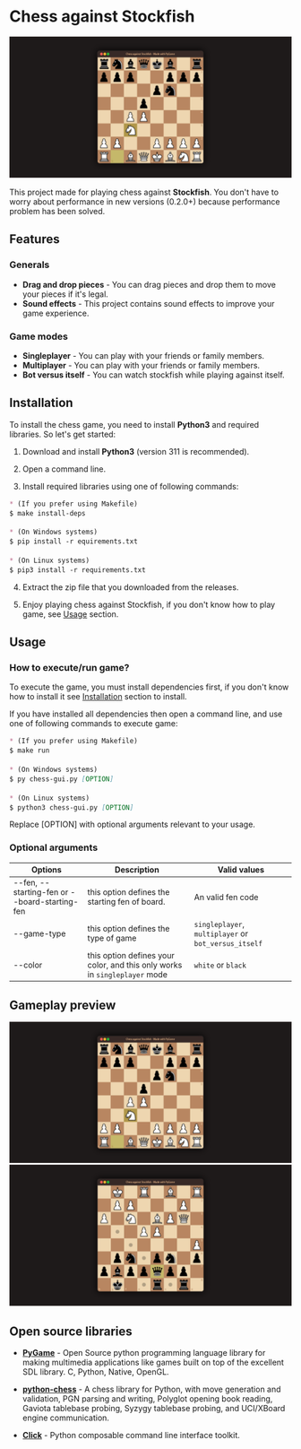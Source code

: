 <!--
Thanks for visiting this project

  Author:
      shijian-wow@github, https://github.com/shijian-wow
  
  Details:
      This project made with Love by shijian-wow@github, if you want to see more
      projects which those made by me, check out https://github.com/shijian-wow
  
  License:
      This project is licensed under MIT license, and here is the license content:
  
          MIT License
      
          Copyright (c) 2024 shijian-wow
          
          Permission is hereby granted, free of charge, to any person obtaining a copy
          of this software and associated documentation files (the "Software"), to deal
          in the Software without restriction, including without limitation the rights
          to use, copy, modify, merge, publish, distribute, sublicense, and/or sell
          copies of the Software, and to permit persons to whom the Software is
          furnished to do so, subject to the following conditions:
          
          The above copyright notice and this permission notice shall be included in al
          copies or substantial portions of the Software.
          
          THE SOFTWARE IS PROVIDED "AS IS", WITHOUT WARRANTY OF ANY KIND, EXPRESS OR
          IMPLIED, INCLUDING BUT NOT LIMITED TO THE WARRANTIES OF MERCHANTABILITY,
          FITNESS FOR A PARTICULAR PURPOSE AND NONINFRINGEMENT. IN NO EVENT SHALL THE
          AUTHORS OR COPYRIGHT HOLDERS BE LIABLE FOR ANY CLAIM, DAMAGES OR OTHER
          LIABILITY, WHETHER IN AN ACTION OF CONTRACT, TORT OR OTHERWISE, ARISING FROM,
          OUT OF OR IN CONNECTION WITH THE SOFTWARE OR THE USE OR OTHER DEALINGS IN THE
          SOFTWARE.
-->

# Chess against Stockfish

![Preview](./assets/gameplay-preview-1.png)

This project made for playing chess against **Stockfish**. You don't have to worry about performance in new versions (0.2.0+) because performance problem has been solved.

## Features

### Generals

* **Drag and drop pieces** - You can drag pieces and drop them to move your pieces if it's legal.
* **Sound effects** -
This project contains sound effects to improve your game experience.

### Game modes

* **Singleplayer** - You can play with your friends or family members.
* **Multiplayer** - You can play with your friends or family members.
* **Bot versus itself** - You can watch stockfish while playing against itself.

## Installation

To install the chess game, you need to install **Python3** and required libraries. So let's get started:

1. Download and install **Python3** (version 311 is recommended).

2. Open a command line.

3. Install required libraries using one of following commands:

~~~~~~~~~~~~~~~markdown
* (If you prefer using Makefile)
$ make install-deps

* (On Windows systems)
$ pip install -r equirements.txt

* (On Linux systems)
$ pip3 install -r requirements.txt
~~~~~~~~~~~~~~~

4. Extract the zip file that you downloaded from the releases.

5. Enjoy playing chess against Stockfish, if you don't know how to play game, see [Usage](#usage) section.

## Usage

### How to execute/run game?

To execute the game, you must install dependencies first, if you don't know how to install it see [Installation](#installation)
section to install.

If you have installed all dependencies then open a command line, and use one of following commands to execute game:

~~~~~~~~~~~~~~~markdown
* (If you prefer using Makefile)
$ make run

* (On Windows systems)
$ py chess-gui.py [OPTION]

* (On Linux systems)
$ python3 chess-gui.py [OPTION]
~~~~~~~~~~~~~~~

Replace [OPTION] with optional arguments relevant to your usage.

### Optional arguments

 Options | Description | Valid values
---------|-------------|--------------
 --fen, --starting-fen or --board-starting-fen | this option defines the starting fen of board. | An valid fen code
 --game-type | this option defines the type of game | `singleplayer`, `multiplayer` or `bot_versus_itself`
 --color | this option defines your color, and this only works in `singleplayer` mode | `white` or `black`

## Gameplay preview

![Preview1](./assets/gameplay-preview-1.png)
![Preview2](./assets/gameplay-preview-2.png)

## Open source libraries

* [**PyGame**](https://github.com/pygame/pygame/) - Open Source python programming language
library for making multimedia applications like games built on top of the excellent SDL
library. C, Python, Native, OpenGL.

* [**python-chess**](https://github.com/niklasf/python-chess/) - A chess library for
Python, with move generation and validation, PGN parsing and writing, Polyglot opening
book reading, Gaviota tablebase probing, Syzygy tablebase probing, and UCI/XBoard engine
communication.

* [**Click**]() - Python composable command line interface toolkit.
